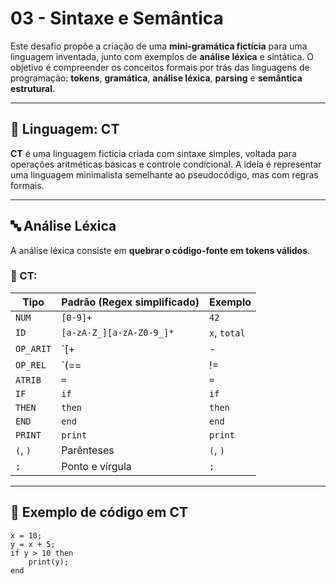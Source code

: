 # 03 - Sintaxe e Semântica

Este desafio propõe a criação de uma **mini-gramática fictícia** para uma linguagem inventada, junto com exemplos de **análise léxica** e sintática. O objetivo é compreender os conceitos formais por trás das linguagens de programação: **tokens**, **gramática**, **análise léxica**, **parsing** e **semântica estrutural**.

---

## 🧪 Linguagem: **CT**

**CT** é uma linguagem fictícia criada com sintaxe simples, voltada para operações aritméticas básicas e controle condicional. A ideia é representar uma linguagem minimalista semelhante ao pseudocódigo, mas com regras formais.

---

## 🔤 Análise Léxica

A análise léxica consiste em **quebrar o código-fonte em tokens válidos**.

### 🧱 CT:

| Tipo           | Padrão (Regex simplificado)  | Exemplo      |
|----------------|-------------------------------|--------------|
| `NUM`          | `[0-9]+`                      | `42`         |
| `ID`           | `[a-zA-Z_][a-zA-Z0-9_]*`      | `x`, `total` |
| `OP_ARIT`      | `[\+|\-|\*|\/]`               | `+`, `*`     |
| `OP_REL`       | `(==|!=|>|<|>=|<=)`           | `!=`, `<=`   |
| `ATRIB`        | `=`                           | `=`          |
| `IF`           | `if`                          | `if`         |
| `THEN`         | `then`                        | `then`       |
| `END`          | `end`                         | `end`        |
| `PRINT`        | `print`                       | `print`      |
| `(`, `)`       | Parênteses                    | `(`, `)`     |
| `;`            | Ponto e vírgula               | `;`          |

---

## 🧾 Exemplo de código em CT

```CT
x = 10;
y = x + 5;
if y > 10 then
    print(y);
end
